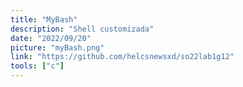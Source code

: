```yaml
---
title: "MyBash"
description: "Shell customizada"
date: "2022/09/20"
picture: "myBash.png"
link: "https://github.com/helcsnewsxd/so22lab1g12"
tools: ["c"]
---
```

